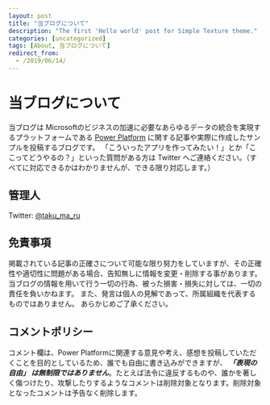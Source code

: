 ```yaml
---
layout: post
title: "当ブログについて"
description: "The first 'Hello world' post for Simple Texture theme."
categories: [uncategorized]
tags: [About, 当ブログについて]
redirect_from:
  - /2019/06/14/
---
```


# 当ブログについて

当ブログは Microsoftのビジネスの加速に必要なあらゆるデータの統合を実現するプラットフォームである [Power Platform](https://powerplatform.microsoft.com/en-us/) に関する記事や実際に作成したサンプルを投稿するブログです。
「こういったアプリを作ってみたい！」とか「ここってどうやるの？」といった質問がある方は Twitter へご連絡ください。（すべてに対応できるかはわかりませんが、できる限り対応します。）

## 管理人

​Twitter: [@taku_ma_ru](https://twitter.com/taku_ma_ru)

## 免責事項

掲載されている記事の正確さについて可能な限り努力をしていますが、その正確性や適切性に問題がある場合、告知無しに情報を変更・削除する事があります。
当ブログの情報を用いて行う一切の行為、被った損害・損失に対しては、一切の責任を負いかねます。
また、発言は個人の見解であって、所属組織を代表するものではありません。
あらかじめご了承ください。

## コメントポリシー

コメント欄は、Power Platformに関連する意見や考え、感想を投稿していただくことを目的としているため、誰でも自由に書き込みができますが、 ***「表現の自由」 は無制限ではありません***。たとえば法令に違反するものや、誰かを著しく傷つけたり、攻撃したりするようなコメントは削除対象となります。削除対象となったコメントは予告なく削除します。
